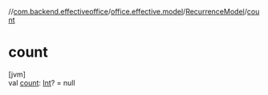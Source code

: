 //[com.backend.effectiveoffice](IdeaProjects/labs-office-elevator/effectiveOfficeBackend/documentation/gfm/index.md)/[office.effective.model](IdeaProjects/labs-office-elevator/effectiveOfficeBackend/documentation/gfm/com.backend.effectiveoffice/office.effective.model/index.md)/[RecurrenceModel](IdeaProjects/labs-office-elevator/effectiveOfficeBackend/documentation/gfm/com.backend.effectiveoffice/office.effective.model/-recurrence-model/index.md)/[count](IdeaProjects/labs-office-elevator/effectiveOfficeBackend/documentation/gfm/com.backend.effectiveoffice/office.effective.model/-recurrence-model/count.md)

# count

[jvm]\
val [count](IdeaProjects/labs-office-elevator/effectiveOfficeBackend/documentation/gfm/com.backend.effectiveoffice/office.effective.model/-recurrence-model/count.md): [Int](https://kotlinlang.org/api/latest/jvm/stdlib/kotlin/-int/index.html)? = null
